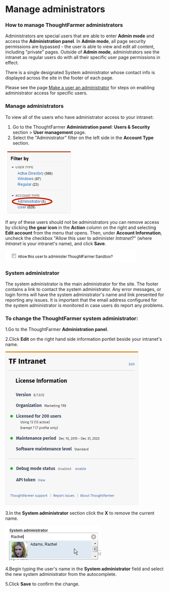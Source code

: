 # Manage administrators



### How to manage ThoughtFarmer administrators

Administrators are special users that are able to enter **Admin mode** and access the **Administration panel**. In **Admin mode**, all page security permissions are bypassed - the user is able to view and edit all content, including "private" pages. Outside of **Admin mode**, administrators see the intranet as regular users do with all their specific user page permissions in effect.  
  
There is a single designated System administrator whose contact info is displayed across the site in the footer of each page.  
  
Please see the page [Make a user an administrator](make-a-user-an-administrator.md) for steps on enabling administrator access for specific users.

### Manage administrators

To view all of the users who have administrator access to your intranet:

1. Go to the ThoughtFarmer **Administration panel**: **Users & Security** section &gt; **User management** page.
2. Select the "Administrator" filter on the left side in the **Account Type** section.

![](../../.gitbook/assets/1%20%2818%29.png)

  
If any of these users should not be administrators you can remove access by clicking **the gear icon** in the **Action** column on the right and selecting **Edit account** from the menu that opens. Then, under **Account Information**, uncheck the checkbox "Allow this user to administer _Intranet_?" \(where _Intranet_ is your intranet's name\), and click **Save**.

![](../../.gitbook/assets/2%20%2827%29.png)

### System administrator

The system administrator is the main administrator for the site. The footer contains a link to contact the system administrator. Any error messages, or login forms will have the system administrator's name and link presented for reporting any issues. It is important that the email address configured for the system administrator is monitored in case users do report any problems.

### To change the ThoughtFarmer system administrator:

1.Go to the ThoughtFarmer **Administration panel**.

2.Click **Edit** on the right hand side information portlet beside your intranet's name.

![](../../.gitbook/assets/3%20%2818%29.png)

3.In the **System administrator** section click the **X** to remove the current name.

![](../../.gitbook/assets/4%20%283%29.png)



4.Begin typing the user's name in the **System administrator** field and select the new system administrator from the autocomplete.

5.Click **Save** to confirm the change.

